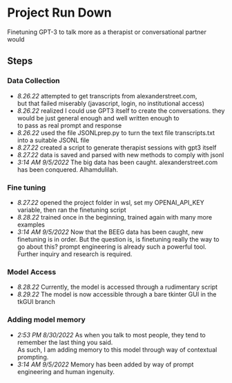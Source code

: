 # Project Run Down

Finetuning GPT-3 to talk more as a therapist or conversational partner would

## Steps

### Data Collection

- _8.26.22_ attempted to get transcripts from alexanderstreet.com,<br>
  but that failed miserably (javascript, login, no institutional access)
- _8.26.22_ realized I could use GPT3 itself to create the conversations. they would be just general enough and well written enough to <br>
  to pass as real prompt and response
- _8.26.22_ used the file JSONLprep.py to turn the text file transcripts.txt into a suitable JSONL file
- _8.27.22_ created a script to generate therapist sessions with gpt3 itself
- _8.27.22_ data is saved and parsed with new methods to comply with jsonl
- _3:14 AM 9/5/2022_ The big data has been caught. alexanderstreet.com has been conquered. Alhamdulilah. 
### Fine tuning

- _8.27.22_ opened the project folder in wsl, set my OPENAI_API_KEY variable, then ran the finetuning script
- _8.28.22_ trained once in the beginning, trained again with many more examples
- _3:14 AM 9/5/2022_ Now that the BEEG data has been caught, new finetuning is in order. But the question is, is finetuning really 
                      the way to go about this? prompt engineering is already such a powerful tool. Further inquiry and research is required.
### Model Access

- _8.28.22_ Currently, the model is accessed through a rudimentary script
- _8.29.22_ The model is now accessible through a bare tkinter GUI in the tkGUI branch

### Adding model memory
- _2:53 PM 8/30/2022_ As when you talk to most people, they tend to remember the last thing you said. <br>
  As such, I am adding memory to this model through way of contextual prompting. 
- _3:14 AM 9/5/2022_ Memory has been added by way of prompt engineering and human ingenuity.
